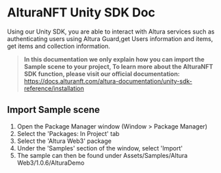 # AlturaNFT Unity SDK Doc

Using our Unity SDK, you are able to interact with Altura services such as authenticating users using Altura Guard,get Users information and items, get items and collection information.

> <b>In this documentation we only explain how you can import the Sample scene to your project, To learn more about the AlturaNFT SDK function, please visit our official documentation:</b> \
> https://docs.alturanft.com/altura-documentation/unity-sdk-reference/installation

## Import Sample scene

1. Open the Package Manager window (Window > Package Manager)
2. Select the 'Packages: In Project' tab
3. Select the 'Altura Web3' package
4. Under the 'Samples' section of the window, select 'Import'
5. The sample can then be found under Assets/Samples/Altura Web3/1.0.6/AlturaDemo
